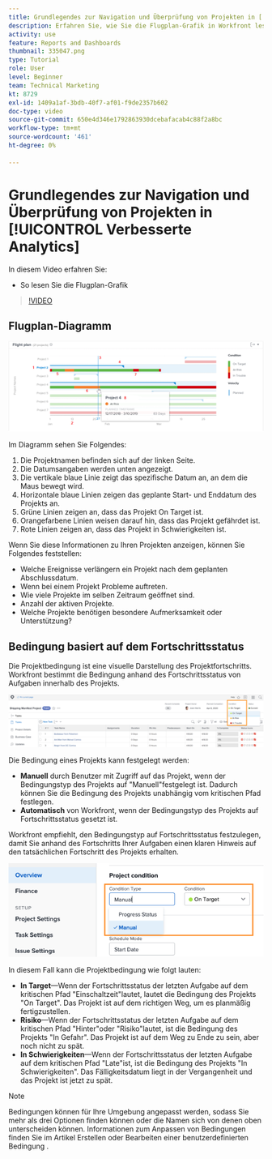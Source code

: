 ```yaml
---
title: Grundlegendes zur Navigation und Überprüfung von Projekten in [!UICONTROL Verbesserte Analytics]
description: Erfahren Sie, wie Sie die Flugplan-Grafik in Workfront lesen.
activity: use
feature: Reports and Dashboards
thumbnail: 335047.png
type: Tutorial
role: User
level: Beginner
team: Technical Marketing
kt: 8729
exl-id: 1409a1af-3bdb-40f7-af01-f9de2357b602
doc-type: video
source-git-commit: 650e4d346e1792863930dcebafacab4c88f2a8bc
workflow-type: tm+mt
source-wordcount: '461'
ht-degree: 0%

---
```


# Grundlegendes zur Navigation und Überprüfung von Projekten in [!UICONTROL Verbesserte Analytics]

In diesem Video erfahren Sie:

* So lesen Sie die Flugplan-Grafik

>[!VIDEO](https://video.tv.adobe.com/v/335047/?quality=12&learn=on)

## Flugplan-Diagramm

![Ein Bild eines Flugplan-Diagramms mit Zahlen, die den unten stehenden Aufzählungszeichen entsprechen](assets/section-2-1.png)

Im Diagramm sehen Sie Folgendes:

1. Die Projektnamen befinden sich auf der linken Seite.
1. Die Datumsangaben werden unten angezeigt.
1. Die vertikale blaue Linie zeigt das spezifische Datum an, an dem die Maus bewegt wird.
1. Horizontale blaue Linien zeigen das geplante Start- und Enddatum des Projekts an.
1. Grüne Linien zeigen an, dass das Projekt On Target ist.
1. Orangefarbene Linien weisen darauf hin, dass das Projekt gefährdet ist.
1. Rote Linien zeigen an, dass das Projekt in Schwierigkeiten ist.

Wenn Sie diese Informationen zu Ihren Projekten anzeigen, können Sie Folgendes feststellen:

* Welche Ereignisse verlängern ein Projekt nach dem geplanten Abschlussdatum.
* Wenn bei einem Projekt Probleme auftreten.
* Wie viele Projekte im selben Zeitraum geöffnet sind.
* Anzahl der aktiven Projekte.
* Welche Projekte benötigen besondere Aufmerksamkeit oder Unterstützung?

## Bedingung basiert auf dem Fortschrittsstatus

Die Projektbedingung ist eine visuelle Darstellung des Projektfortschritts. Workfront bestimmt die Bedingung anhand des Fortschrittsstatus von Aufgaben innerhalb des Projekts.

![Ein Bild möglicher Fortschrittsstatus](assets/section-2-2.png)

Die Bedingung eines Projekts kann festgelegt werden:

* **Manuell** durch Benutzer mit Zugriff auf das Projekt, wenn der Bedingungstyp des Projekts auf &quot;Manuell&quot;festgelegt ist. Dadurch können Sie die Bedingung des Projekts unabhängig vom kritischen Pfad festlegen.
* **Automatisch** von Workfront, wenn der Bedingungstyp des Projekts auf Fortschrittsstatus gesetzt ist.

Workfront empfiehlt, den Bedingungstyp auf Fortschrittsstatus festzulegen, damit Sie anhand des Fortschritts Ihrer Aufgaben einen klaren Hinweis auf den tatsächlichen Fortschritt des Projekts erhalten.

![Ein Bild möglicher Fortschrittsstatus](assets/section-2-3.png)

In diesem Fall kann die Projektbedingung wie folgt lauten:

* **In Target**—Wenn der Fortschrittsstatus der letzten Aufgabe auf dem kritischen Pfad &quot;Einschaltzeit&quot;lautet, lautet die Bedingung des Projekts &quot;On Target&quot;. Das Projekt ist auf dem richtigen Weg, um es planmäßig fertigzustellen.
* **Risiko**—Wenn der Fortschrittsstatus der letzten Aufgabe auf dem kritischen Pfad &quot;Hinter&quot;oder &quot;Risiko&quot;lautet, ist die Bedingung des Projekts &quot;In Gefahr&quot;. Das Projekt ist auf dem Weg zu Ende zu sein, aber noch nicht zu spät.
* **In Schwierigkeiten**—Wenn der Fortschrittsstatus der letzten Aufgabe auf dem kritischen Pfad &quot;Late&quot;ist, ist die Bedingung des Projekts &quot;In Schwierigkeiten&quot;. Das Fälligkeitsdatum liegt in der Vergangenheit und das Projekt ist jetzt zu spät.

>[!NOTE]
>
>Bedingungen können für Ihre Umgebung angepasst werden, sodass Sie mehr als drei Optionen finden können oder die Namen sich von denen oben unterscheiden können. Informationen zum Anpassen von Bedingungen finden Sie im Artikel Erstellen oder Bearbeiten einer benutzerdefinierten Bedingung .
